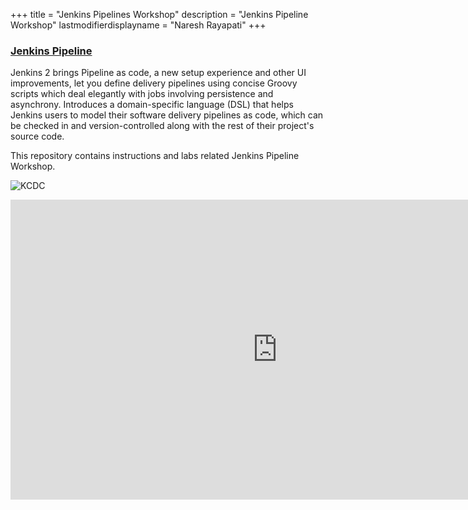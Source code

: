 +++
title = "Jenkins Pipelines Workshop"
description = "Jenkins Pipeline Workshop"
lastmodifierdisplayname = "Naresh Rayapati"
+++

### [Jenkins Pipeline](https://jenkins.io/doc/book/pipeline/)

Jenkins 2 brings Pipeline as code, a new setup experience and other UI improvements, let you define delivery pipelines using concise Groovy scripts which deal elegantly with jobs involving persistence and asynchrony. Introduces a domain-specific language (DSL) that helps Jenkins users to model their software delivery pipelines as code, which can be checked in and version-controlled along with the rest of their project's source code.

This repository contains instructions and labs related Jenkins Pipeline Workshop.

![KCDC](https://apps.myconf.app/static/conferences/kcdc2019/images/banner.png)

<iframe width="853" height="480" src="https://vclock.com/embed/timer/#date=2019-07-17T08:00:00&title=KCDC+2019!+-+JENKINS+PIPELINE+WORKSHOP&theme=0&ampm=1&sound=xylophone" frameborder="0" allowfullscreen></iframe>



